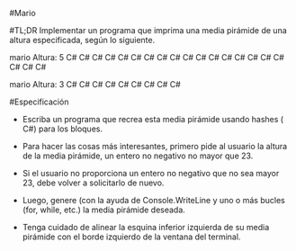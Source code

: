  #Mario

 #TL;DR
Implementar un programa que imprima una media pirámide de una altura especificada, según lo siguiente.

mario
Altura: 5
     C&#35; C&#35;
    C&#35; C&#35; C&#35;
   C&#35; C&#35; C&#35; C&#35;
  C&#35; C&#35; C&#35; C&#35; C&#35;
 C&#35; C&#35; C&#35; C&#35; C&#35; C&#35;

mario
Altura: 3
   C&#35; C&#35;
  C&#35; C&#35; C&#35;
 C&#35; C&#35; C&#35; C&#35;

 #Especificación
* Escriba un programa que recrea esta media pirámide usando hashes ( C&#35;) para los bloques.

* Para hacer las cosas más interesantes, primero pide al usuario la altura de la media pirámide, un entero no negativo no mayor que 23.

* Si el usuario no proporciona un entero no negativo que no sea mayor 23, debe volver a solicitarlo de nuevo.

* Luego, genere (con la ayuda de Console.WriteLine y uno o más bucles (for, while, etc.) la media pirámide deseada.

* Tenga cuidado de alinear la esquina inferior izquierda de su media pirámide con el borde izquierdo de la ventana del terminal.